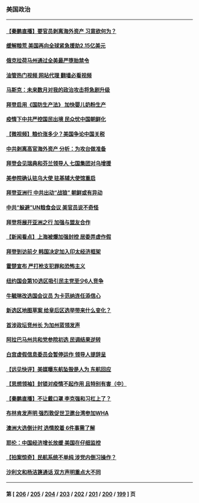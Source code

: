 ### 美国政治
---
#### [【秦鹏直播】要官员剥离海外资产 习意欲何为？](../../pages/ncid1078159/n13741091.md?05200845) 
#### [缓解粮荒 美国再向全球紧急援助2.15亿美元](../../pages/ncid1078159/n13741078.md?05200845) 
#### [俄克拉荷马州通过全美最严堕胎禁令](../../pages/ncid1078159/n13741074.md?05200845) 
#### [油管热门视频 网站代理 翻墙必看视频](http://209.222.30.114:81/youtube.html?05200845)
#### [马斯克：未来数月对我的政治攻击将急剧升级](../../pages/ncid1078159/n13740174.md?05200845) 
#### [拜登启用《国防生产法》 加快婴儿奶粉生产](../../pages/ncid1078159/n13740929.md?05200845) 
#### [疫情下中共严控国民出境 民众忧中国朝鲜化](../../pages/ncid1078159/n13740920.md?05200845) 
#### [【微视频】粮价涨多少？美国争论中国关税](../../pages/ncid1078159/n13740815.md?05200845) 
#### [中共剥离高官海外资产 分析：为攻台做准备](../../pages/ncid1078159/n13740959.md?05200845) 
#### [拜登会见瑞典和芬兰领导人 七国集团对乌增援](../../pages/ncid1078159/n13740812.md?05200845) 
#### [美参院确认驻乌大使 驻基辅大使馆重启](../../pages/ncid1078159/n13740719.md?05200845) 
#### [拜登亚洲行 中共出动“战狼” 朝鲜或有异动](../../pages/ncid1078159/n13740664.md?05200845) 
#### [中共“躲避”UN粮食会议 美官员说不奇怪](../../pages/ncid1078159/n13740742.md?05200845) 
#### [拜登将展开亚洲之行 加强与盟友合作](../../pages/ncid1078159/n13740583.md?05200845) 
#### [【新闻看点】上海被爆加强封控 居委弄虚作假](../../pages/ncid1078159/n13740247.md?05200845) 
#### [拜登到访前夕 韩国决定加入印太经济框架](../../pages/ncid1078159/n13740458.md?05200845) 
#### [霍楚宣布 严打枪支犯罪和恐怖主义](../../pages/ncid1078159/n13740417.md?05200845) 
#### [纽约国会第10选区吸引民主党至少6人竞争](../../pages/ncid1078159/n13740441.md?05200845) 
#### [牛毓琳改选国会议员 为卡范纳连任添信心](../../pages/ncid1078159/n13740435.md?05200845) 
#### [新选区地图草案 给皇后区选举带来什么变化？](../../pages/ncid1078159/n13740438.md?05200845) 
#### [首涉政坛竞州长 为加州蓝领发声](../../pages/ncid1078159/n13740322.md?05200845) 
#### [阿拉巴马州共和党参院初选 民调结果逆转](../../pages/ncid1078159/n13740258.md?05200845) 
#### [白宫虚假信息委员会暂停运作 领导人提辞呈](../../pages/ncid1078159/n13740256.md?05200845) 
#### [【远见快评】美媒曝东航坠毁是人为 东航回应](../../pages/ncid1078159/n13740248.md?05200845) 
#### [【思想领袖】封锁对疫情不起作用 且特别有害（中）](../../pages/ncid1078159/n13735181.md?05200845) 
#### [【秦鹏直播】不让戴口罩 李克强和习杠上了？](../../pages/ncid1078159/n13740262.md?05200845) 
#### [布林肯发声明 强烈敦促世卫邀台湾参加WHA](../../pages/ncid1078159/n13740190.md?05200845) 
#### [澳洲大选倒计时 选情胶着 6件事需了解](../../pages/ncid1078159/n13740166.md?05200845) 
#### [耶伦：中国经济增长放缓 美国在仔细监控](../../pages/ncid1078159/n13740151.md?05200845) 
#### [【拍案惊奇】民航系统不单纯 涉党内倒习操作？](../../pages/ncid1078159/n13740136.md?05200845) 
#### [沙利文和杨洁篪通话 双方声明重点大不同](../../pages/ncid1078159/n13740117.md?05200845) 

---
#### 第 [ [206](./206.md?05200845) / [205](./205.md?05200845) / [204](./204.md?05200845) / [203](./203.md?05200845) / [202](./202.md?05200845) / [201](./201.md?05200845) / [200](./200.md?05200845) / [199](./199.md?05200845) ] 页
